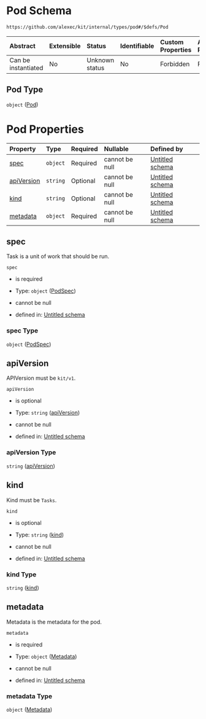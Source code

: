 # Pod Schema

```txt
https://github.com/alexec/kit/internal/types/pod#/$defs/Pod
```



| Abstract            | Extensible | Status         | Identifiable | Custom Properties | Additional Properties | Access Restrictions | Defined In                                                            |
| :------------------ | :--------- | :------------- | :----------- | :---------------- | :-------------------- | :------------------ | :-------------------------------------------------------------------- |
| Can be instantiated | No         | Unknown status | No           | Forbidden         | Forbidden             | none                | [pod.schema.json\*](../../out/pod.schema.json "open original schema") |

## Pod Type

`object` ([Pod](pod-defs-pod.md))

# Pod Properties

| Property                  | Type     | Required | Nullable       | Defined by                                                                                                                                   |
| :------------------------ | :------- | :------- | :------------- | :------------------------------------------------------------------------------------------------------------------------------------------- |
| [spec](#spec)             | `object` | Required | cannot be null | [Untitled schema](pod-defs-podspec.md "https://github.com/alexec/kit/internal/types/pod#/$defs/Pod/properties/spec")                         |
| [apiVersion](#apiversion) | `string` | Optional | cannot be null | [Untitled schema](pod-defs-pod-properties-apiversion.md "https://github.com/alexec/kit/internal/types/pod#/$defs/Pod/properties/apiVersion") |
| [kind](#kind)             | `string` | Optional | cannot be null | [Untitled schema](pod-defs-pod-properties-kind.md "https://github.com/alexec/kit/internal/types/pod#/$defs/Pod/properties/kind")             |
| [metadata](#metadata)     | `object` | Required | cannot be null | [Untitled schema](pod-defs-metadata.md "https://github.com/alexec/kit/internal/types/pod#/$defs/Pod/properties/metadata")                    |

## spec

Task is a unit of work that should be run.

`spec`

*   is required

*   Type: `object` ([PodSpec](pod-defs-podspec.md))

*   cannot be null

*   defined in: [Untitled schema](pod-defs-podspec.md "https://github.com/alexec/kit/internal/types/pod#/$defs/Pod/properties/spec")

### spec Type

`object` ([PodSpec](pod-defs-podspec.md))

## apiVersion

APIVersion must be `kit/v1`.

`apiVersion`

*   is optional

*   Type: `string` ([apiVersion](pod-defs-pod-properties-apiversion.md))

*   cannot be null

*   defined in: [Untitled schema](pod-defs-pod-properties-apiversion.md "https://github.com/alexec/kit/internal/types/pod#/$defs/Pod/properties/apiVersion")

### apiVersion Type

`string` ([apiVersion](pod-defs-pod-properties-apiversion.md))

## kind

Kind must be `Tasks`.

`kind`

*   is optional

*   Type: `string` ([kind](pod-defs-pod-properties-kind.md))

*   cannot be null

*   defined in: [Untitled schema](pod-defs-pod-properties-kind.md "https://github.com/alexec/kit/internal/types/pod#/$defs/Pod/properties/kind")

### kind Type

`string` ([kind](pod-defs-pod-properties-kind.md))

## metadata

Metadata is the metadata for the pod.

`metadata`

*   is required

*   Type: `object` ([Metadata](pod-defs-metadata.md))

*   cannot be null

*   defined in: [Untitled schema](pod-defs-metadata.md "https://github.com/alexec/kit/internal/types/pod#/$defs/Pod/properties/metadata")

### metadata Type

`object` ([Metadata](pod-defs-metadata.md))
